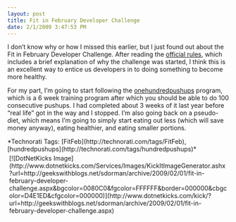 ```yaml
---
layout: post
title: Fit in February Developer Challenge
date: 2/1/2009 3:47:53 PM
---
```


I don’t know why or how I missed this earlier, but I just found out about the Fit in February Developer Challenge. After reading the [official rules](http://calebjenkins.wordpress.com/2009/01/29/official-rules/), which includes a brief explanation of why the challenge was started, I think this is an excellent way to entice us developers in to doing something to become more healthy.

For my part, I’m going to start following the [onehundredpushups](http://hundredpushups.com/) program, which is a 6 week training program after which you should be able to do 100 consecutive pushups. I had completed about 3 weeks of it last year before “real life” got in the way and I stopped. I’m also going back on a pseudo-diet, which means I’m going to simply start eating out less (which will save money anyway), eating healthier, and eating smaller portions.
  <div style="padding-bottom: 0px; margin: 0px; padding-left: 0px; padding-right: 0px; display: inline; float: none; padding-top: 0px" id="scid:0767317B-992E-4b12-91E0-4F059A8CECA8:3d80b6ba-4137-4b11-b526-07f01abb138b" class="wlWriterSmartContent">*Technorati Tags: [FitFeb](http://technorati.com/tags/FitFeb), [hundredpushups](http://technorati.com/tags/hundredpushups)*</div><div class="wlWriterHeaderFooter" style="text-align:left; margin:0px; padding:4px 4px 4px 4px;">[![DotNetKicks Image](http://www.dotnetkicks.com/Services/Images/KickItImageGenerator.ashx?url=http://geekswithblogs.net/sdorman/archive/2009/02/01/fit-in-february-developer-challenge.aspx&bgcolor=0080C0&fgcolor=FFFFFF&border=000000&cbgcolor=D4E1ED&cfgcolor=000000)](http://www.dotnetkicks.com/kick/?url=http://geekswithblogs.net/sdorman/archive/2009/02/01/fit-in-february-developer-challenge.aspx)</div>
